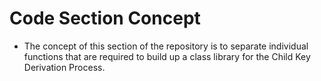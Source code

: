 # Code Section Concept
* The concept of this section of the repository is to separate individual functions that are required to build up a class library for the Child Key Derivation Process.
